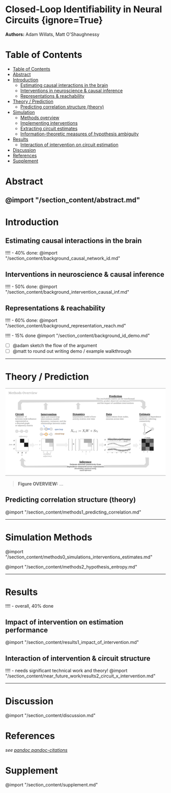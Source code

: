 # Closed-Loop Identifiability in Neural Circuits {ignore=True}
**Authors:** Adam Willats, Matt O'Shaughnessy
<!-- see also _meta folder, consider formatting as "YAML front matter" for pandoc -->

# Table of Contents 

<!-- @ import "[TOC]" {cmd="toc" depthFrom=1 depthTo=2 orderedList=false} -->
<!-- code_chunk_output -->
- [Table of Contents](#table-of-contents)
- [Abstract](#abstract)
- [Introduction](#introduction)
  - [Estimating causal interactions in the brain](#estimating-causal-interactions-in-the-brain)
  - [Interventions in neuroscience & causal inference](#interventions-in-neuroscience-causal-inference)
  - [Representations & reachability](#representations-reachability)
- [Theory / Prediction](#theory-prediction)
  - [Predicting correlation structure (theory)](#predicting-correlation-structure-theory)
- [Simulation](#simulation)
  - [Methods overview](#methods-overview)
  - [Implementing interventions](#implementing-interventions)
  - [Extracting circuit estimates](#extracting-circuit-estimates)
  - [Information-theoretic measures of hypothesis ambiguity](#information-theoretic-measures-of-hypothesis-ambiguity)
- [Results](#results)
  - [Interaction of intervention on circuit estimation](#interaction-of-intervention-on-circuit-estimation)
  <!-- - [Interaction of intervention & circuit structure](#interaction-of-intervention-circuit-structure) -->
- [Discussion](#discussion)
- [References](#references)
- [Supplement](#supplement)
<!-- /code_chunk_output -->

# Abstract
@import "/section_content/abstract.md"
----
# Introduction

## Estimating causal interactions in the brain

!!!! - 40% done:
@import "/section_content/background_causal_network_id.md"

## Interventions in neuroscience & causal inference
!!!! - 50% done:
@import "/section_content/background_intervention_causal_inf.md"

## Representations & reachability
!!!! - 60% done:
@import "/section_content/background_representation_reach.md"

!!!! - 15% done
@import "/section_content/background_id_demo.md"

- [ ] @adam sketch the flow of the argument
- [ ] @matt to round out writing demo / example walkthrough

----
# Theory / Prediction 
<!-- <img src="/figures/core_figure_sketches/figure2_sketch.png" width="500"/> -->
![](/figures/core_figure_sketches/methods_overview_pipeline_sketch.png)
> **Figure OVERVIEW:** ...

<!-- ![](/figures/misc_figure_sketches/intervention_identifiability_concept.png) -->
## Predicting correlation structure (theory)
    
@import "/section_content/methods1_predicting_correlation.md"

----
# Simulation Methods

<!-- ## Network simulations (simulation)
## Implementing interventions (simulation)
## Extracting circuit estimates (empirical) -->
@import "/section_content/methods0_simulations_interventions_estimates.md"

<!-- ## Information-theoretic measures of hypothesis ambiguity -->
@import "/section_content/methods2_hypothesis_entropy.md"

----
  
# Results
!!!! - overall, 40% done

## Impact of intervention on estimation performance
@import "/section_content/results1_impact_of_intervention.md"

## Interaction of intervention & circuit structure
!!!! - needs significant technical work and theory!
@import "/section_content/near_future_work/results2_circuit_x_intervention.md"

----

# Discussion
@import "/section_content/discussion.md"

# References
*see [pandoc pandoc-citations](https://github.com/shd101wyy/markdown-preview-enhanced/blob/master/docs/pandoc-bibliographies-and-citations.md)*

# Supplement
@import "/section_content/supplement.md"
